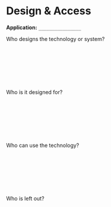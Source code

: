 Design & Access
===============

**Application:** `________________`

Who designs the technology or system?

```








```

Who is it designed for?
  
```








```
  
Who can use the technology?

```








```

Who is left out?

```








```

